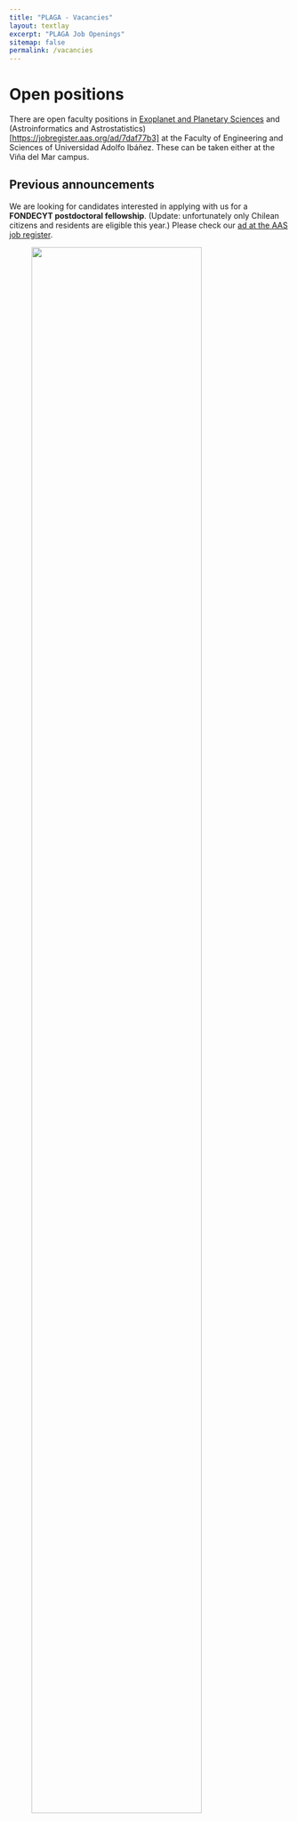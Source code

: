 ```yaml
---
title: "PLAGA - Vacancies"
layout: textlay
excerpt: "PLAGA Job Openings"
sitemap: false
permalink: /vacancies
---
```


# Open positions

There are open faculty positions in [Exoplanet and Planetary Sciences](https://jobregister.aas.org/ad/948108dc) and (Astroinformatics and Astrostatistics)[https://jobregister.aas.org/ad/7daf77b3] at the Faculty of Engineering and Sciences of Universidad Adolfo Ibáñez.  These can be taken either at the Viña del Mar campus.


## Previous announcements

We are looking for candidates interested in applying with us for a
**FONDECYT postdoctoral fellowship**.  (Update: unfortunately only
Chilean citizens and residents are eligible this year.) Please check
our [ad at the AAS job
register](https://jobregister.aas.org/ad/a30cb4a6).

<figure>
<img src="{{ site.url }}{{ site.baseurl }}/images/slider7001400/group.jpg" width="85%">
</figure>
